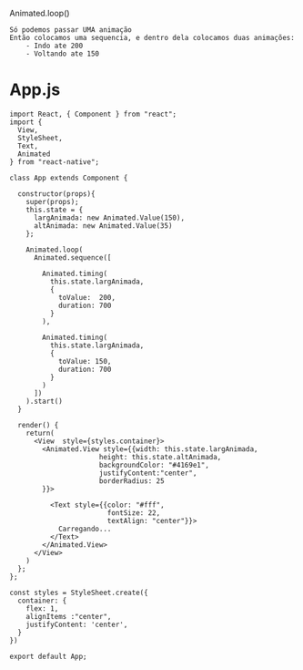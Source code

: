 Animated.loop()

    Só podemos passar UMA animação
    Então colocamos uma sequencia, e dentro dela colocamos duas animações:
        - Indo ate 200
        - Voltando ate 150

# App.js
    import React, { Component } from "react";
    import { 
      View, 
      StyleSheet, 
      Text,
      Animated
    } from "react-native";
    
    class App extends Component {
    
      constructor(props){
        super(props);
        this.state = {
          largAnimada: new Animated.Value(150),
          altAnimada: new Animated.Value(35)
        };
    
        Animated.loop(
          Animated.sequence([
          
            Animated.timing(
              this.state.largAnimada,
              {
                toValue:  200,
                duration: 700 
              }
            ),
    
            Animated.timing(
              this.state.largAnimada,
              {
                toValue: 150,
                duration: 700
              }
            )
          ])
        ).start()
      }
    
      render() {
        return(
          <View  style={styles.container}>
            <Animated.View style={{width: this.state.largAnimada, 
                          height: this.state.altAnimada, 
                          backgroundColor: "#4169e1", 
                          justifyContent:"center",
                          borderRadius: 25
            }}>
    
              <Text style={{color: "#fff", 
                            fontSize: 22, 
                            textAlign: "center"}}>
                Carregando...
              </Text>
            </Animated.View>
          </View>
        )
      };
    };
    
    const styles = StyleSheet.create({
      container: {
        flex: 1,
        alignItems :"center",
        justifyContent: 'center',
      }
    })
    
    export default App;
    
    